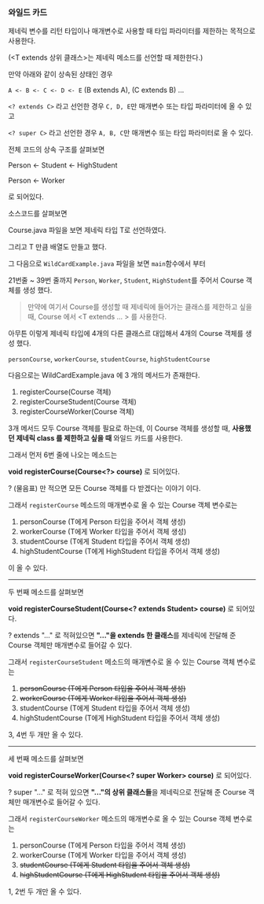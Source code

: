### 와일드 카드

제네릭 변수를 리턴 타입이나 매개변수로 사용할 때 타입 파라미터를 제한하는 목적으로 사용한다.

(<T extends 상위 클래스>는 제네릭 메소드를 선언할 때 제한한다.)

만약 아래와 같이 상속된 상태인 경우

`A <- B <- C <- D <- E` (B extends A), (C extends B) ...

`<? extends C>` 라고 선언한 경우 `C, D, E`만 매개변수 또는 타입 파라미터에 올 수 있고

`<? super C>` 라고 선언한 경우 `A, B, C`만 매개변수 또는 타입 파라미터로 올 수 있다.


전체 코드의 상속 구조를 살펴보면

Person <- Student <- HighStudent

Person <- Worker

로 되어있다.

소스코드를 살펴보면

Course.java 파일을 보면 제네릭 타입 T로 선언하였다.

그리고 T 만큼 배열도 만들고 했다.

그 다음으로 `WildCardExample.java` 파일을 보면 `main`함수에서 부터

21번줄 ~ 39번 줄까지 `Person`, `Worker`, `Student`, `HighStudent`를 주어서 Course 객체를 생성 했다.

> 만약에 여기서 Course를 생성할 때 제네릭에 들어가는 클래스를 제한하고 싶을 때, Course 에서 <T extends ... > 를 사용한다.

아무튼 이렇게 제네릭 타입에 4개의 다른 클래스르 대입해서 4개의 Course 객체를 생성 했다.

`personCourse`, `workerCourse`, `studentCourse`, `highStudentCourse`

다음으로는 WildCardExample.java 에 3 개의 메서드가 존재한다.

1. registerCourse(Course 객체)
2. registerCourseStudent(Course 객체)
3. registerCourseWorker(Course 객체)

3개 메서드 모두 Course 객체를 필요로 하는데, 이 Course 객체를 생성할 때, **사용했던 제네릭 class 를 제한하고 싶을 때** 와일드 카드를 사용한다.

그래서 먼저 6번 줄에 나오는 메소드는

**void registerCourse(Course<?> course)** 로 되어있다.

? (물음표) 만 적으면 모든 Course 객체를 다 받겠다는 이야기 이다.

그래서 `registerCourse` 메소드의 매개변수로 올 수 있는 Course 객체 변수로는

1. personCourse (T에게 Person 타입을 주어서 객체 생성)
2. workerCourse (T에게 Worker 타입을 주어서 객체 생성)
3. studentCourse (T에게 Student 타입을 주어서 객체 생성)
4. highStudentCourse (T에게 HighStudent 타입을 주어서 객체 생성)

이 올 수 있다.

---

두 번째 메소드를 살펴보면

**void registerCourseStudent(Course<? extends Student> course)** 로 되어있다.

? extends "..." 로 적혀있으면 **"..."을 extends 한 클래스**를 제네릭에 전달해 준 Course 객체만 매개변수로 들어갈 수 있다.

그래서 `registerCourseStudent` 메소드의 매개변수로 올 수 있는 Course 객체 변수로는

1. ~~personCourse (T에게 Person 타입을 주어서 객체 생성)~~
2. ~~workerCourse (T에게 Worker 타입을 주어서 객체 생성)~~
3. studentCourse (T에게 Student 타입을 주어서 객체 생성)
4. highStudentCourse (T에게 HighStudent 타입을 주어서 객체 생성)

3, 4번 두 개만 올 수 있다.

---

세 번째 메소드를 살펴보면

**void registerCourseWorker(Course<? super Worker> course)** 로 되어있다.

? super "..." 로 적혀 있으면 **"..."의 상위 클래스들**을 제네릭으로 전달해 준 Course 객체만 매개변수로 들어갈 수 있다.

그래서 `registerCourseWorker` 메소드의 매개변수로 올 수 있는 Course 객체 변수로는

1. personCourse (T에게 Person 타입을 주어서 객체 생성)
2. workerCourse (T에게 Worker 타입을 주어서 객체 생성)
3. ~~studentCourse (T에게 Student 타입을 주어서 객체 생성)~~
4. ~~highStudentCourse (T에게 HighStudent 타입을 주어서 객체 생성)~~

1, 2번 두 개만 올 수 있다.
